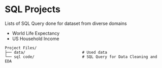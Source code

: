 # SQL Projects
Lists of SQL Query done for dataset from diverse domains
- World Life Expectancy
- US Household Income

```
Project Files/
├── data/                         # Used data
└── sql code/                     # SQL Query for Data Cleaning and EDA
```
